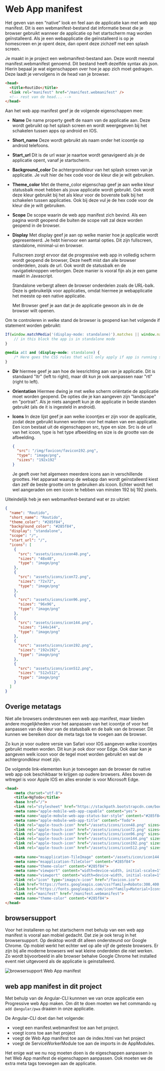 # Web App manifest

Het geven van een “native” look en feel aan de applicatie kan met web app manifest. Dit is een webmanifest-bestand dat informatie bevat die je browser gebruikt wanneer de applicatie op het startscherm mag worden geïnstalleerd. Als je een webapplicatie die geïnstalleerd is op je homescreen en je opent deze, dan opent deze zichzelf met een splash screen.

Je maakt in je project een webmanifest-bestand aan. Deze wordt meestal manifest.webmanifest genoemd. Dit bestand heeft dezelfde syntax als json. Hierin bepaal je wat eigenschappen over hoe je app zich moet gedragen. Deze laadt je vervolgens in de head van je browser.

```html
<head>
  <title>RoutiDo</title>
  <link rel="manifest" href="/manifest.webmanifest" />
  <!-- rest van de head... -->
</head>
```
Aan het web app manifest geef je de volgende eigenschappen mee:
- **Name** De name property geeft de naam van de applicatie aan. Deze wordt gebruikt op het splash screen en wordt weergegeven bij het schakelen tussen apps op android en IOS.

- **Short\_name**
Deze wordt gebruikt als naam onder het icoontje op android telefoons.

- **Start\_url**
Dit is de url waar je naartoe wordt genavigeerd als je de applicatie opent, vanaf je startscherm.

- **Background\_color**
De achtergrondkleur van het splash screen van je applicatie. Je vult hier de hex code voor de kleur die je wilt gebruiken.

- **Theme\_color**
 Met de theme\_color eigenschap geef je aan welke kleur statusbalk moet hebben als jouw applicatie wordt gebruikt. Ook wordt deze kleur gebruikt bij het als kleur voor de bovenste balk bij het schakelen tussen applicaties. Ook bij deze vul je de hex code voor de kleur die je wilt gebruiken.

- **Scope**
De scope waarin de web app manifest zich bevind. Als een pagina wordt geopend die buiten de scope valt zal deze worden geopend in de browser.

- **Display**
Met display geef je aan op welke manier hoe je applicatie wordt gepresenteerd. Je hebt hiervoor een aantal opties. Dit zijn fullscreen, standalone, minimal-ui en browser.

  Fullscreen zorgt ervoor dat de progressive web app in volledig scherm wordt geopend de browser, Deze heeft mist dan alle browser onderdelen, zoals de url. Ook wordt de statusbalk en de navigatieknoppen verborgen. Deze manier is vooral fijn als je een game maakt in Javascript.

  Standalone verbergt alleen de browser onderdelen zoals de URL-balk. Deze is gebruikelijk voor applicaties, omdat hiermee je webapplicatie het meeste op een native applicatie.

  Met Browser geef je aan dat je de applicatie gewoon als in de de browser wilt openen.

Om te controleren in welke stand de browser is geopend kan het volgende if statement worden gebruikt:
  
  ```javascript
  If(window.matchMedia('(display-mode: standalone)').matches || window.navigator.standAlone) {
      // in this block the app is in standalone mode
  }
  ```
  
  ```css
  @media all and (display-mode: standalone) {
      /* Here goes the CSS rules that will only apply if app is running standalone */
  }
  
  ```

- **Dir**
hiermee geef je aan hoe de leesrichting aan van je applicatie. Dit is standaard &quot;ltr&quot; (left to right), maar dit kun je ook aanpassen naar &quot;rtl&quot; (right to left).

- **Orientation**
Hiermee dwing je met welke scherm oriëntatie de applicatie moet worden geopend. De opties die je kan aangeven zijn &quot;landscape&quot; en &quot;portrait&quot;. Als je niets aangeeft kun je de applicatie in beide standen gebruikt (als de it is ingesteld in android).

- **Icons**
In deze lijst geef je aan welke icoontjes er zijn voor de applicatie, zodat deze gebruikt kunnen worden voor het maken van een applicatie. Een icon bestaat uit de eigenschappen src, type en size. Src is de url van het icoon, type is het type afbeelding en size is de grootte van de afbeelding.

  ```json
  {
    "src": "/img/favicon/favicon192.png",
    "type": "image/png",
    "sizes": "192x192"
  }
  ```
  
  Je geeft over het algemeen meerdere icons aan in verschillende groottes. Het apparaat waarop de webapp dan wordt geïnstalleerd kiest dan zelf de beste grootte om te gebruiken als icoon. Echter wordt het wel aangeraden om een icoon te hebben van minsten 192 bij 192 pixels.
  
Uiteindelijk heb je een webmanifest-bestand wat er zo uitziet:
```json
{
  "name": "Routido",
  "short_name": "Routido",
  "theme_color": "#285f84",
  "background_color": "#285f84",
  "display": "standalone",
  "scope": "/",
  "start_url": "/",
  "icons": [
    {
      "src": "assets/icons/icon48.png",
      "sizes": "48x48",
      "type": "image/png"
    },
    {
      "src": "assets/icons/icon72.png",
      "sizes": "72x72",
      "type": "image/png"
    },
    {
      "src": "assets/icons/icon96.png",
      "sizes": "96x96",
      "type": "image/png"
    },
    {
      "src": "assets/icons/icon144.png",
      "sizes": "144x144",
      "type": "image/png"
    },
    {
      "src": "assets/icons/icon192.png",
      "sizes": "192x192",
      "type": "image/png"
    },
    {
      "src": "assets/icons/icon512.png",
      "sizes": "512x512",
      "type": "image/png"
    }
  ]
}

```
## Overige metatags

Niet alle browsers ondersteunen een web app manifest, maar bieden andere mogelijkheden voor het aanpassen van het icoontje of voor het aanpassen van de kleur van de statusbalk en de balk van de browser. Dit kunnen we bereiken door de meta tags toe te voegen aan de browser.

Zo kun je voor oudere versie van Safari voor IOS aangeven welke icoontjes gebruikt moeten worden. Dit kun je ook door voor Edge. Ook daar kan je aangeven welk icoon voor de tegel moet worden gebruikt en wat de achtergrondkleur moet zijn.

De volgende link-elementen kun je toevoegen aan de browser de native web app ook beschikbaar te krijgen op oudere browsers. Alles boven de witregel is voor Apple IOS en alles eronder is voor Microsoft Edge.


```html
<head>
    <meta charset="utf-8">
    <title>NgTodo</title>
    <base href="/">
    <link rel="stylesheet" href="https://stackpath.bootstrapcdn.com/bootstrap/4.3.1/css/bootstrap.min.css">
    <meta name="apple-mobile-web-app-capable" content="yes">
    <meta name="apple-mobule-web-app-status-bar-style" content="#285f84">
    <meta name="apple-mobule-web-app-title" content="Todo">
    <link rel="apple-touch-icon" href="/assets/icons/icon48.png" sizes="48x48">
    <link rel="apple-touch-icon" href="/assets/icons/icon72.png" sizes="72x72">
    <link rel="apple-touch-icon" href="/assets/icons/icon96.png" sizes="96x96">
    <link rel="apple-touch-icon" href="/assets/icons/icon144.png" sizes="144x144">
    <link rel="apple-touch-icon" href="/assets/icons/icon192.png" sizes="192x192">
    <link rel="apple-touch-icon" href="/assets/icons/icon512.png" sizes="512x512">
  
    <meta name="msapplication-TileImage" content="/assets/icon/icon144.png">
    <meta name="msapplication-TileColor" content="#285f84">
    <meta name="theme-color" content="#285f84">
    <meta name="viewport" content="width=device-width, initial-scale=1">
    <meta name="viewport" content="width=device-width, initial-scale=1">
    <link rel="icon" type="image/x-icon" href="/favicon.ico">
    <link href="https://fonts.googleapis.com/css?family=Roboto:300,400,500&amp;display=swap" rel="stylesheet">
    <link href="https://fonts.googleapis.com/icon?family=Material+Icons" rel="stylesheet">
    <link rel="manifest" href="/manifest.webmanifest">
    <meta name="theme-color" content="#285f84">
</head>
```

## browsersupport
Voor het installeren op het startscherm met behulp van een web app manifest is vooral aan mobiel gedacht. Dat zie je ook terug in het browsersupport. Op desktop wordt dit alleen ondersteund oor Google Chrome. 
Op mobiel werkt het echter wel op alle vijf de geteste browsers. Er zijn bij alle moderne browsers wel wat kleine onderdelen die niet werken. Zo wordt bijvoorbeeld in alle browser behalve Google Chrome het installed event niet uitgevoerd als de applicatie is geinstalleerd.

![browsersupport Web App manifest](docs/img/browsersupport-webappmanifest.png)

## web app manifest in dit project
Met behulp van de Angular-CLI kunnnen we van onze applicatie een Progressive web App maken. Om dit te doen moeten we het commando `ng add @angular/pwa` draaien in onze applicatie.

De Angular-CLI doet dan het volgende:
- voegt een manifest.webmanifest toe aan het project.
- voegt icons toe aan het project
- voegt de Web App manifest toe aan de index.html van het project
- voegt de ServiceWorkerModule toe aan de imports in de AppModules.

Het enige wat we nu nog moeten doen is de eigeschappen aanpassen in het Web App manifest de eigenschappen aanpassen. Ook moeten we de extra meta tags toevoegen aan de applicatie.
